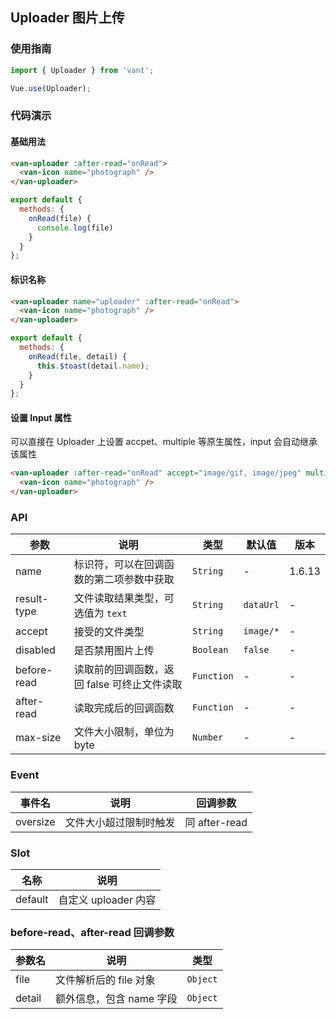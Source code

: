 ## Uploader 图片上传

### 使用指南
``` javascript
import { Uploader } from 'vant';

Vue.use(Uploader);
```

### 代码演示

#### 基础用法

```html
<van-uploader :after-read="onRead">
  <van-icon name="photograph" />
</van-uploader>
```

```javascript
export default {
  methods: {
    onRead(file) {
      console.log(file)
    }
  }
};
```

#### 标识名称

```html
<van-uploader name="uploader" :after-read="onRead">
  <van-icon name="photograph" />
</van-uploader>
```

```javascript
export default {
  methods: {
    onRead(file, detail) {
      this.$toast(detail.name);
    }
  }
};
```

#### 设置 Input 属性

可以直接在 Uploader 上设置 accpet、multiple 等原生属性，input 会自动继承该属性

```html
<van-uploader :after-read="onRead" accept="image/gif, image/jpeg" multiple>
  <van-icon name="photograph" />
</van-uploader>
```

### API

| 参数 | 说明 | 类型 | 默认值 | 版本 |
|------|------|------|------|------|
| name | 标识符，可以在回调函数的第二项参数中获取 | `String` | - | 1.6.13 |
| result-type | 文件读取结果类型，可选值为 `text` | `String` | `dataUrl` | - |
| accept | 接受的文件类型 | `String` | `image/*` | - |
| disabled | 是否禁用图片上传 | `Boolean` | `false` | - |
| before-read | 读取前的回调函数，返回 false 可终止文件读取 | `Function` | - | - |
| after-read | 读取完成后的回调函数 | `Function` | - | - |
| max-size | 文件大小限制，单位为 byte | `Number` | - | - |

### Event

| 事件名 | 说明 | 回调参数 |
|------|------|------|
| oversize | 文件大小超过限制时触发 | 同 after-read |

### Slot

| 名称 | 说明 |
|------|------|
| default | 自定义 uploader 内容 |

### before-read、after-read 回调参数

| 参数名 | 说明 | 类型 |
|------|------|------|
| file | 文件解析后的 file 对象 | `Object` |
| detail | 额外信息，包含 name 字段 | `Object` |
